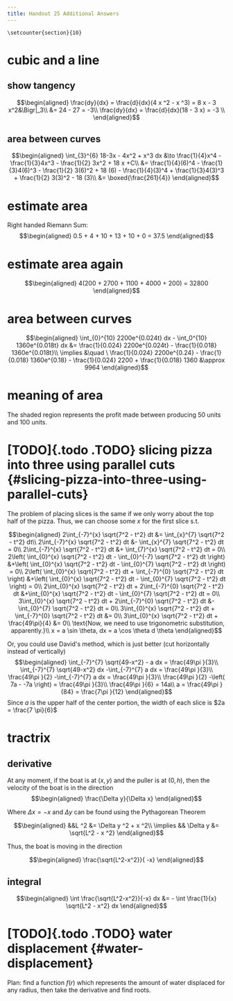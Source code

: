 ```yaml
---
title: Handout 25 Additional Answers
---
```


```{=latex}
\setcounter{section}{10}
```
# cubic and a line

## show tangency

$$\begin{aligned}
   \frac{dy}{dx} = \frac{d}{dx}(4 x ^2 - x ^3) = 8 x - 3 x^2&\Bigr|_3\\
   &= 24 - 27 = -3\\
   \frac{dy}{dx} = \frac{d}{dx}(18 - 3 x) = -3 \\
   \end{aligned}$$

## area between curves

$$\begin{aligned}
    \int_{3}^{6} 18-3x - 4x^2 + x^3 dx &\to \frac{1}{4}x^4 - \frac{1}{3}4x^3 - \frac{1}{2} 3x^2 + 18 x +C\\
    &= \frac{1}{4}(6)^4 - \frac{1}{3}4(6)^3 - \frac{1}{2} 3(6)^2 + 18 (6)  - \frac{1}{4}(3)^4 + \frac{1}{3}4(3)^3 + \frac{1}{2} 3(3)^2 - 18 (3)\\
    &= \boxed{\frac{261}{4}}
   \end{aligned}$$

# estimate area

Right handed Riemann Sum: $$\begin{aligned}
  0.5 + 4 + 10 + 13 + 10 + 0 = 37.5
  \end{aligned}$$

# estimate area again

$$\begin{aligned}
  4(200 + 2700 + 1100 + 4000 + 200) = 32800
  \end{aligned}$$

# area between curves

$$\begin{aligned}
  \int_{0}^{10} 2200e^{0.024t} dx - \int_0^{10} 1360e^{0.018t} dx &= \frac{1}{0.024} 2200e^{0.024t} - \frac{1}{0.018} 1360e^{0.018t}\\
  \implies &\quad \ \frac{1}{0.024} 2200e^{0.24} - \frac{1}{0.018} 1360e^{0.18} - \frac{1}{0.024} 2200 + \frac{1}{0.018} 1360
  &\approx  9964
  \end{aligned}$$

# meaning of area

The shaded region represents the profit made between producing 50 units
and 100 units.

# [TODO]{.todo .TODO} slicing pizza into three using parallel cuts {#slicing-pizza-into-three-using-parallel-cuts}

The problem of placing slices is the same if we only worry about the top
half of the pizza. Thus, we can choose some $x$ for the first slice s.t.

$$\begin{aligned}
  2\int_{-7}^{x} \sqrt{7^2 - t^2} dt &= \int_{x}^{7} \sqrt{7^2 - t^2} dt\\
  2\int_{-7}^{x} \sqrt{7^2 - t^2} dt &- \int_{x}^{7} \sqrt{7^2 - t^2} dt = 0\\
  2\int_{-7}^{x} \sqrt{7^2 - t^2} dt &+ \int_{7}^{x} \sqrt{7^2 - t^2} dt = 0\\
  2\left( \int_{0}^{x} \sqrt{7^2 - t^2} dt - \int_{0}^{-7} \sqrt{7^2 - t^2} dt \right)  &+\left( \int_{0}^{x} \sqrt{7^2 - t^2} dt - \int_{0}^{7} \sqrt{7^2 - t^2} dt \right)  = 0\\
  2\left( \int_{0}^{x} \sqrt{7^2 - t^2} dt + \int_{-7}^{0} \sqrt{7^2 - t^2} dt \right)  &+\left( \int_{0}^{x} \sqrt{7^2 - t^2} dt - \int_{0}^{7} \sqrt{7^2 - t^2} dt \right)  = 0\\
  2\int_{0}^{x} \sqrt{7^2 - t^2} dt + 2\int_{-7}^{0} \sqrt{7^2 - t^2} dt  &+\int_{0}^{x} \sqrt{7^2 - t^2} dt - \int_{0}^{7} \sqrt{7^2 - t^2} dt = 0\\
  3\int_{0}^{x} \sqrt{7^2 - t^2} dt + 2\int_{-7}^{0} \sqrt{7^2 - t^2} dt  &- \int_{0}^{7} \sqrt{7^2 - t^2} dt = 0\\
  3\int_{0}^{x} \sqrt{7^2 - t^2} dt + \int_{-7}^{0} \sqrt{7^2 - t^2} dt &= 0\\
  3\int_{0}^{x} \sqrt{7^2 - t^2} dt + \frac{49\pi}{4}  &= 0\\
  \text{Now, we need to use trigonometric substitution, apparently.}\\
  x = a \sin \theta, dx = a \cos  \theta d \theta
  \end{aligned}$$

Or, you could use David\'s method, which is just better (cut
horizontally instead of vertically) $$\begin{aligned}
  \int_{-7}^{7} \sqrt{49-x^2} - a dx = \frac{49\pi }{3}\\
  \int_{-7}^{7} \sqrt{49-x^2} dx -\int_{-7}^{7}  a dx = \frac{49\pi }{3}\\
  \frac{49\pi }{2} -\int_{-7}^{7}  a dx = \frac{49\pi }{3}\\
  \frac{49\pi }{2} -\left( 7a - -7a \right)  = \frac{49\pi }{3}\\
  \frac{49\pi }{6} = 14a\\
  a = \frac{49\pi }{84} = \frac{7\pi }{12}
  \end{aligned}$$ Since $a$ is the upper half of the center portion, the
width of each slice is $2a = \frac{7 \pi}{6}$

# tractrix

## derivative

At any moment, if the boat is at $(x, y)$ and the puller is at $(0, h)$,
then the velocity of the boat is in the direction $$\begin{aligned}
  \frac{\Delta y}{\Delta x}
  \end{aligned}$$

Where $\Delta x = -x$ and $\Delta y$ can be found using the Pythagorean
Theorem

$$\begin{aligned}
  &&L ^2 &= \Delta y ^2 + x ^2\\
  \implies && \Delta y &= \sqrt{L^2 - x ^2}
  \end{aligned}$$

Thus, the boat is moving in the direction

$$\begin{aligned}
  \frac{\sqrt{L^2-x^2}}{ -x}
  \end{aligned}$$

## integral

$$\begin{aligned}
    \int \frac{\sqrt{L^2-x^2}}{-x} dx &= - \int \frac{1}{x} \sqrt{L^2 - x^2} dx
   \end{aligned}$$

# [TODO]{.todo .TODO} water displacement {#water-displacement}

Plan: find a function $f(r)$ which represents the amount of water
displaced for any radius, then take the derivative and find roots.
